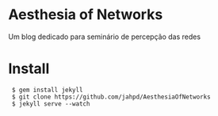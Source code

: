 # Aesthesia of Networks

Um blog dedicado para seminário de percepção das redes

# Install

```
 $ gem install jekyll
 $ git clone https://github.com/jahpd/AesthesiaOfNetworks
 $ jekyll serve --watch
```